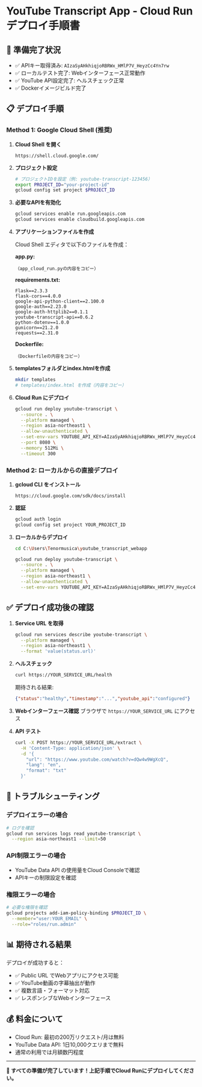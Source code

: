 # YouTube Transcript App - Cloud Run デプロイ手順書

## 🚀 準備完了状況
- ✅ APIキー取得済み: `AIzaSyAHkhiqjoRBRWx_HMlP7V_HeyzCc4Yn7rw`
- ✅ ローカルテスト完了: Webインターフェース正常動作
- ✅ YouTube API設定完了: ヘルスチェック正常
- ✅ Dockerイメージビルド完了

## 📋 デプロイ手順

### Method 1: Google Cloud Shell (推奨)

1. **Cloud Shell を開く**
   ```
   https://shell.cloud.google.com/
   ```

2. **プロジェクト設定**
   ```bash
   # プロジェクトIDを設定（例: youtube-transcript-123456）
   export PROJECT_ID="your-project-id"
   gcloud config set project $PROJECT_ID
   ```

3. **必要なAPIを有効化**
   ```bash
   gcloud services enable run.googleapis.com
   gcloud services enable cloudbuild.googleapis.com
   ```

4. **アプリケーションファイルを作成**
   
   Cloud Shell エディタで以下のファイルを作成：

   **app.py:**
   ```
   （app_cloud_run.pyの内容をコピー）
   ```

   **requirements.txt:**
   ```
   Flask==2.3.3
   flask-cors==4.0.0
   google-api-python-client==2.100.0
   google-auth==2.23.0
   google-auth-httplib2==0.1.1
   youtube-transcript-api==0.6.2
   python-dotenv==1.0.0
   gunicorn==21.2.0
   requests==2.31.0
   ```

   **Dockerfile:**
   ```
   （Dockerfileの内容をコピー）
   ```

5. **templatesフォルダとindex.htmlを作成**
   ```bash
   mkdir templates
   # templates/index.html を作成（内容をコピー）
   ```

6. **Cloud Run にデプロイ**
   ```bash
   gcloud run deploy youtube-transcript \
     --source . \
     --platform managed \
     --region asia-northeast1 \
     --allow-unauthenticated \
     --set-env-vars YOUTUBE_API_KEY=AIzaSyAHkhiqjoRBRWx_HMlP7V_HeyzCc4Yn7rw \
     --port 8080 \
     --memory 512Mi \
     --timeout 300
   ```

### Method 2: ローカルからの直接デプロイ

1. **gcloud CLI をインストール**
   ```
   https://cloud.google.com/sdk/docs/install
   ```

2. **認証**
   ```bash
   gcloud auth login
   gcloud config set project YOUR_PROJECT_ID
   ```

3. **ローカルからデプロイ**
   ```bash
   cd C:\Users\Tenormusica\youtube_transcript_webapp
   
   gcloud run deploy youtube-transcript \
     --source . \
     --platform managed \
     --region asia-northeast1 \
     --allow-unauthenticated \
     --set-env-vars YOUTUBE_API_KEY=AIzaSyAHkhiqjoRBRWx_HMlP7V_HeyzCc4Yn7rw
   ```

## ✅ デプロイ成功後の確認

1. **Service URL を取得**
   ```bash
   gcloud run services describe youtube-transcript \
     --platform managed \
     --region asia-northeast1 \
     --format 'value(status.url)'
   ```

2. **ヘルスチェック**
   ```bash
   curl https://YOUR_SERVICE_URL/health
   ```
   
   期待される結果:
   ```json
   {"status":"healthy","timestamp":"...","youtube_api":"configured"}
   ```

3. **Webインターフェース確認**
   ブラウザで `https://YOUR_SERVICE_URL` にアクセス

4. **API テスト**
   ```bash
   curl -X POST https://YOUR_SERVICE_URL/extract \
     -H 'Content-Type: application/json' \
     -d '{
       "url": "https://www.youtube.com/watch?v=dQw4w9WgXcQ",
       "lang": "en",
       "format": "txt"
     }'
   ```

## 🔧 トラブルシューティング

### デプロイエラーの場合
```bash
# ログを確認
gcloud run services logs read youtube-transcript \
  --region asia-northeast1 --limit=50
```

### API制限エラーの場合
- YouTube Data API の使用量をCloud Consoleで確認
- APIキーの制限設定を確認

### 権限エラーの場合
```bash
# 必要な権限を確認
gcloud projects add-iam-policy-binding $PROJECT_ID \
  --member="user:YOUR_EMAIL" \
  --role="roles/run.admin"
```

## 📊 期待される結果

デプロイが成功すると：
- ✅ Public URL でWebアプリにアクセス可能
- ✅ YouTube動画の字幕抽出が動作
- ✅ 複数言語・フォーマット対応
- ✅ レスポンシブなWebインターフェース

## 💰 料金について

- Cloud Run: 最初の200万リクエスト/月は無料
- YouTube Data API: 1日10,000クエリまで無料
- 通常の利用では月額数円程度

---

**🎉 すべての準備が完了しています！上記手順でCloud Runにデプロイしてください。**